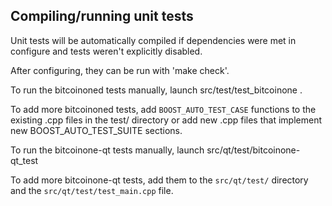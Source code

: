 Compiling/running unit tests
------------------------------------

Unit tests will be automatically compiled if dependencies were met in configure
and tests weren't explicitly disabled.

After configuring, they can be run with 'make check'.

To run the bitcoinoned tests manually, launch src/test/test_bitcoinone .

To add more bitcoinoned tests, add `BOOST_AUTO_TEST_CASE` functions to the existing
.cpp files in the test/ directory or add new .cpp files that
implement new BOOST_AUTO_TEST_SUITE sections.

To run the bitcoinone-qt tests manually, launch src/qt/test/bitcoinone-qt_test

To add more bitcoinone-qt tests, add them to the `src/qt/test/` directory and
the `src/qt/test/test_main.cpp` file.
